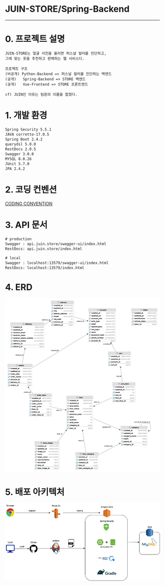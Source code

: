 # JUIN-STORE/Spring-Backend

---
# 0. 프로젝트 설명
```text
JUIN-STORE는 얼굴 사진을 올리면 퍼스널 컬러를 진단하고, 
그에 맞는 옷을 추천하고 판매하는 웹 서비스다.

프로젝트 구조
(비공개) Python-Backend => 퍼스널 컬러를 진단하는 백엔드
(공개)   Spring-Backend => STORE 백엔드  
(공개)   Vue-Frontend => STORE 프론트엔드

cf) JUIN인 이유는 팀원의 이름을 합쳤다.
```

# 1. 개발 환경
```text
Spring Security 5.5.1
JAVA corretto-17.0.5
Spring Boot 2.4.2
querydsl 5.0.0
RestDocs 2.0.5
Swagger 3.0.0
MYSQL 8.0.26
JUnit 5.7.0
JPA 2.4.2
```

# 2. 코딩 컨벤션
[CODING CONVENTION](https://github.com/JUIN-STORE/Spring-Backend/blob/main/CODING-CONVENTION.md)

# 3. API 문서
```text
# production
Swagger : api.juin.store/swagger-ui/index.html
RestDocs: api.juin.store/index.html
```

```text
# local
Swagger : localhost:13579/swagger-ui/index.html
RestDocs: localhost:13579/index.html
```

# 4. ERD

![erd.png](erd.png)

# 5. 배포 아키텍처
![spring-architecture.png](spring-architecture2.png)
